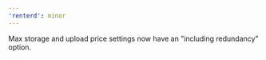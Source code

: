 ```yaml
---
'renterd': minor
---
```


Max storage and upload price settings now have an "including redundancy" option.

